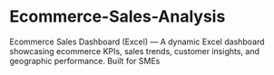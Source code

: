 # Ecommerce-Sales-Analysis
Ecommerce Sales Dashboard (Excel) — A dynamic Excel dashboard showcasing ecommerce KPIs, sales trends, customer insights, and geographic performance. Built for SMEs
